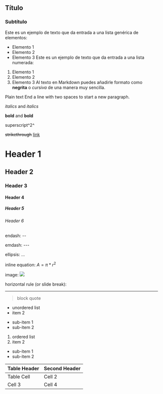 ## Título
### Subtítulo
Este es un ejemplo de texto que da entrada a una lista genérica de elementos:
- Elemento 1
- Elemento 2
- Elemento 3
Este es un ejemplo de texto que da entrada a una lista numerada:
1. Elemento 1
2. Elemento 2
3. Elemento 3
Al texto en Markdown puedes añadirle formato como **negrita** o *cursiva* de una manera muy sencilla.

Plain text
End a line with two spaces to start a new paragraph.

*italics* and 
_italics_

**bold** and __bold__

superscript^2^

~~strikethrough~~
[link](www.rstudio.com)
# Header 1
## Header 2
### Header 3
#### Header 4
##### Header 5
###### Header 6

endash: --

emdash: ---

ellipsis: ...

inline equation: $A = \pi*r^{2}$

image: ![](path/to/smallorb.png)

horizontal rule (or slide break):

***

> block quote

* unordered list
* item 2
 + sub-item 1
 + sub-item 2


1. ordered list
2. item 2
 + sub-item 1
 + sub-item 2


Table Header | Second Header
------------- | -------------
Table Cell | Cell 2
Cell 3 | Cell 4 